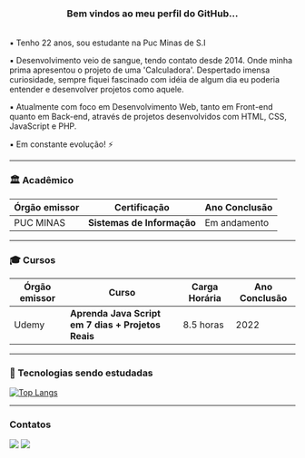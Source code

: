 <h3 align="center" text-weight="bold"> Bem vindos ao meu perfil do GitHub...  </h3> 
<br>
▪️ Tenho 22 anos, sou estudante na Puc Minas de S.I

▪️ Desenvolvimento veio de sangue, tendo contato desde 2014. Onde minha prima apresentou o projeto de uma 'Calculadora'. Despertado
imensa curiosidade, sempre fiquei fascinado com idéia de algum dia eu poderia entender e desenvolver projetos como aquele.

▪️ Atualmente com foco em Desenvolvimento Web, tanto em Front-end quanto em Back-end, através de projetos desenvolvidos com HTML, CSS, JavaScript e PHP.

▪️ Em constante evolução! ⚡  
<hr>

 ### 🏛 Acadêmico 

| Órgão emissor          | Certificação                                                      | Ano Conclusão              |
| ---------------------- | ----------------------------------------------------------------- | -------------------------- |
| PUC MINAS              | **Sistemas de Informação**                                        | Em andamento               |

<hr>

### 🎓 Cursos ‍

| Órgão emissor     | Curso                                                   | Carga Horária              | Ano Conclusão   |
| ------------------| ------------------------------------------------------- | -------------------------- | -----------     |                     
| Udemy             | **Aprenda Java Script em 7 dias + Projetos Reais**      | 8.5 horas                  | 2022            |
<hr>

 ### 🚀 Tecnologias sendo estudadas
  
[![Top Langs](https://github-readme-stats.vercel.app/api/top-langs/?username=LuisGustavo377&layout=compact)](https://github.com/LuisGustavo377/github-readme-stats)   

<hr>
    
### Contatos
    
  <div>
    <a href="https://www.linkedin.com/in/lu%C3%ADs-gustavo-andrade-abb375248/" target="_blank"><img src="https://img.shields.io/badge/-LinkedIn-%230077B5?style=for-the-badge&logo=linkedin&logoColor=white" target="_blank"></a>
    <a href = "mailto:luuis.gustavo.andrade7@gmail.com"><img src="https://img.shields.io/badge/Gmail-D14836?style=for-the-badge&logo=gmail&logoColor=white" target="_blank"></a>
  </div>
 
